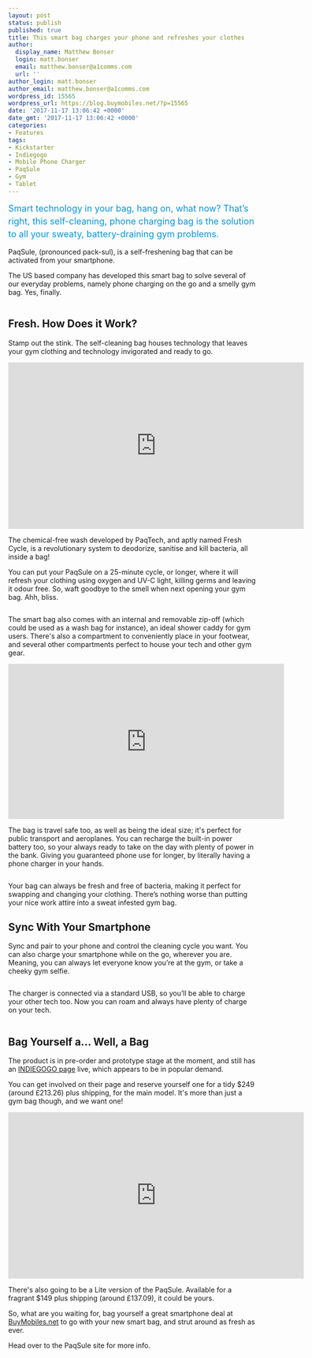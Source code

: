 ```yaml
---
layout: post
status: publish
published: true
title: This smart bag charges your phone and refreshes your clothes
author:
  display_name: Matthew Bonser
  login: matt.bonser
  email: matthew.bonser@a1comms.com
  url: ''
author_login: matt.bonser
author_email: matthew.bonser@a1comms.com
wordpress_id: 15565
wordpress_url: https://blog.buymobiles.net/?p=15565
date: '2017-11-17 13:06:42 +0000'
date_gmt: '2017-11-17 13:06:42 +0000'
categories:
- Features
tags:
- Kickstarter
- Indiegogo
- Mobile Phone Charger
- PaqSule
- Gym
- Tablet
---
```

<p><span class="postStandFirst" style="color: #0896d5; line-height: 26px; font-size: 18px;">Smart technology in your bag, hang on, what now? That&rsquo;s right, this self-cleaning, phone charging bag is the solution to all your sweaty, battery-draining gym problems.</span></p>
<p>PaqSule, (pronounced pack-sul), is a self-freshening bag that can be activated from your smartphone.</p>
<p>The US based company has developed this smart bag to solve several of our everyday problems, namely phone charging on the go and a smelly gym bag. Yes, finally.</p>
<p><img class="aligncenter size-full wp-image-15571" src="https://lh3.googleusercontent.com/cph94CwFBUxqRo2inZmfAYHNbN9VWYCASlToq1Tmip91wqOJhWiKPe8UYK8Z5EUIdC7Va8uLwSPyCy_g5llEQkLNhA=s0" alt="" /></p>
<h2>Fresh. How Does it Work?</h2>
<p>Stamp out the stink. The self-cleaning bag houses technology that leaves your gym clothing and technology invigorated and ready to go.</p>
<p><iframe src="https://www.youtube.com/embed/jm860NF7MVo" width="600" height="338" frameborder="0" allowfullscreen="allowfullscreen"></iframe></p>
<p>The chemical-free wash developed by PaqTech, and aptly named Fresh Cycle, is a revolutionary system to deodorize, sanitise and kill bacteria, all inside a bag!</p>
<p>You can put your PaqSule on a 25-minute cycle, or longer, where it will refresh your clothing using oxygen and UV-C light, killing germs and leaving it odour free. So, waft goodbye to the smell when next opening your gym bag. Ahh, bliss.</p>
<p><img class="aligncenter size-full wp-image-15567" src="https://lh3.googleusercontent.com/u9C5TauH2VPwSDAm_KHtYpExZHSKGQpkqzEvyv0PE3WO_UewMQrU_eJwSNaV4e1np1idSFVeM_HU4FnKtP9i75b3=s0" alt="" /></p>
<p>The smart bag also comes with an internal and removable zip-off (which could be used as a wash bag for instance), an ideal shower caddy for gym users. There's also a compartment to conveniently place in your footwear, and several other compartments perfect to house your tech and other gym gear.</p>
<p><iframe src="https://www.youtube.com/embed/BEPRxOrG1sM" width="560" height="315" frameborder="0" allowfullscreen="allowfullscreen"></iframe></p>
<p>The bag is travel safe too, as well as being the ideal size; it's perfect for public transport and aeroplanes. You can recharge the built-in power battery too, so your always ready to take on the day with plenty of power in the bank. Giving you guaranteed phone use for longer, by literally having a phone charger in your hands.</p>
<p><img class="aligncenter size-full wp-image-15576" src="https://lh3.googleusercontent.com/W4cp22B_ysJxe8NMEmsVqLl8zxkvgVJ1lqriZbY5MwJhO6Q4F-21u3SAyN1y7m6wKpk_6ro9u3Kthr_jKONZgoQ=s0" alt="" /></p>
<p>Your bag can always be fresh and free of bacteria, making it perfect for swapping and changing your clothing. There&rsquo;s nothing worse than putting your nice work attire into a sweat infested gym bag.</p>
<h2>Sync With Your Smartphone</h2>
<p>Sync and pair to your phone and control the cleaning cycle you want. You can also charge your smartphone while on the go, wherever you are. Meaning, you can always&nbsp;let everyone know you&rsquo;re at the gym, or take a cheeky gym selfie.</p>
<p><img class="aligncenter size-full wp-image-15572" src="https://lh3.googleusercontent.com/Py9CYV_AeLH8Od_bhIfq_B3UfECh3jAVxLvRspoZs_QqStErxhTMMvvSYuIkqM9A8GPk2JlkFG7qbE_KSKBIyLUV=s0" alt="" /></p>
<p>The charger is connected via a standard USB, so you&rsquo;ll be able to charge your other tech too. Now you can roam and always have plenty of charge on your tech.</p>
<p><img class="aligncenter size-full wp-image-15573" src="https://lh3.googleusercontent.com/36WZ_yr0_G4TS-Kl3e0m8rVguxJtWPrhzgMkmiYS8_MFTJGzmBTtM54gE3Thsrx9kxnaPqfEixTuDAS0j406JEPg=s0" alt="" /></p>
<h2>Bag Yourself a... Well, a Bag</h2>
<p>The product is in pre-order and prototype stage at the moment, and still has an <a href="https://www.indiegogo.com/projects/remove-odors-freshen-clothes-in-the-paqsule-bag-fitness#/" target="_blank" rel="noopener noreferrer">INDIEGOGO page</a> live, which appears to be in popular demand.</p>
<p>You can get involved on their page and reserve yourself one for a tidy $249 (around&nbsp;&pound;213.26) plus shipping, for the main model. It's more than just a gym bag though, and we want one!</p>
<p><iframe src="https://www.youtube.com/embed/qcY7Xn6wDF4" width="600" height="338" frameborder="0" allowfullscreen="allowfullscreen"></iframe></p>
<p>There's also going to be a Lite version of the PaqSule. Available for a fragrant $149 plus shipping (around &pound;137.09), it could be yours.</p>
<p>So, what are you waiting for, bag yourself a great smartphone deal at <a href="https://www.buymobiles.net/" target="_blank" rel="noopener noreferrer">BuyMobiles.net</a> to go with your new smart bag, and strut around as fresh as ever.</p>
<p>Head over to the PaqSule site for more info.</p>
